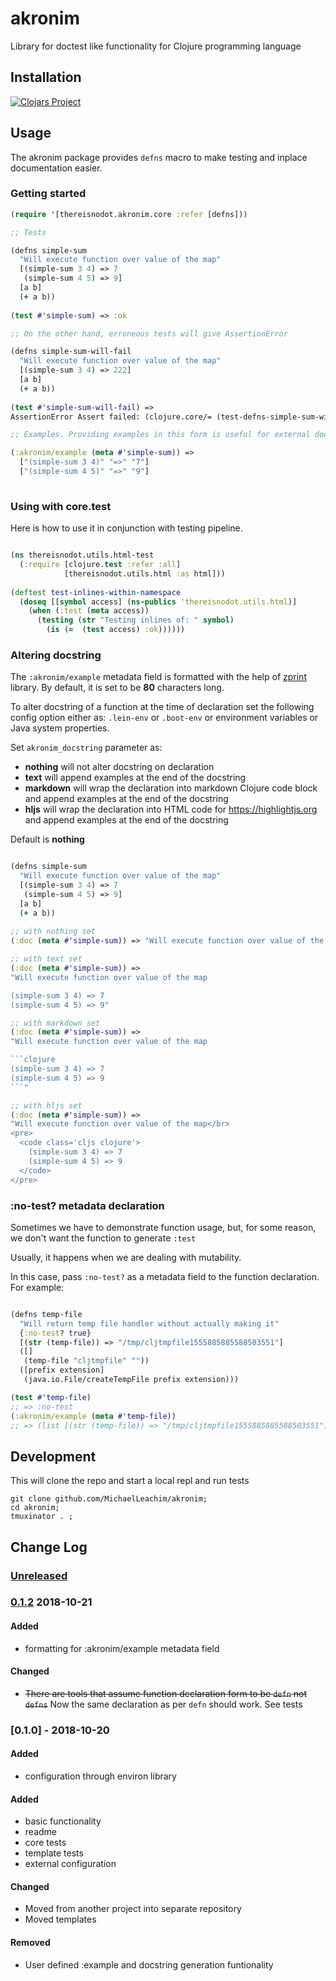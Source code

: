 # akronim

Library for doctest like functionality for Clojure programming language


## Installation

[![Clojars Project](https://clojars.org/thereisnodot/akronim/latest-version.svg)](https://clojars.org/thereisnodot/akronim) 

## Usage

The akronim package provides `defns` macro 
to make testing and inplace documentation easier. 

### Getting started

```clojure
(require '[thereisnodot.akronim.core :refer [defns]))

;; Tests

(defns simple-sum
  "Will execute function over value of the map"
  [(simple-sum 3 4) => 7
   (simple-sum 4 5) => 9]
  [a b]
  (+ a b))
  
(test #'simple-sum) => :ok

;; On the other hand, erroneous tests will give AssertionError

(defns simple-sum-will-fail
  "Will execute function over value of the map"
  [(simple-sum 3 4) => 222]
  [a b]
  (+ a b))
  
(test #'simple-sum-will-fail) => 
AssertionError Assert failed: (clojure.core/= (test-defns-simple-sum-will-fail 3 4) 222) 

;; Examples. Providing examples in this form is useful for external documentation tools

(:akronim/example (meta #'simple-sum)) => 
  ["(simple-sum 3 4)" "=>" "7"] 
  ["(simple-sum 4 5)" "=>" "9"]
  
```


### Using with core.test

Here is how to use it in conjunction with testing pipeline. 

```clojure

(ns thereisnodot.utils.html-test
  (:require [clojure.test :refer :all]
            [thereisnodot.utils.html :as html]))
            
(deftest test-inlines-within-namespace
  (doseq [[symbol access] (ns-publics 'thereisnodot.utils.html)]
    (when (:test (meta access))
      (testing (str "Testing inlines of: " symbol)
        (is (=  (test access) :ok))))))
```

### Altering docstring

The `:akronim/example` metadata field is formatted with the help of  [zprint](https://github.com/kkinnear/zprint) library. 
By default, it is set to be **80** characters long. 

To alter docstring of a function at the time of declaration 
set the following config option either as: `.lein-env` or `.boot-env` or environment
variables or Java system properties. 



Set `akronim_docstring` parameter as:
* **nothing** will not alter docstring on declaration
* **text**    will append examples at the end of the docstring
* **markdown** will wrap the declaration into markdown Clojure code block and append examples  at the end of the docstring
* **hljs** will wrap the declaration into HTML code for https://highlightjs.org and append examples at the end of the docstring

Default is **nothing**


```clojure

(defns simple-sum
  "Will execute function over value of the map"
  [(simple-sum 3 4) => 7
   (simple-sum 4 5) => 9]
  [a b]
  (+ a b))
  
;; with nothing set
(:doc (meta #'simple-sum)) => "Will execute function over value of the map"

;; with text set
(:doc (meta #'simple-sum)) => 
"Will execute function over value of the map

(simple-sum 3 4) => 7
(simple-sum 4 5) => 9"

;; with markdown set
(:doc (meta #'simple-sum)) => 
"Will execute function over value of the map

```clojure
(simple-sum 3 4) => 7
(simple-sum 4 5) => 9
```"

;; with hljs set
(:doc (meta #'simple-sum)) => 
"Will execute function over value of the map</br>
<pre>
  <code class='cljs clojure'>
    (simple-sum 3 4) => 7
    (simple-sum 4 5) => 9
  </code>
</pre>
```

### :no-test?  metadata declaration

Sometimes we have to demonstrate function usage, but, for some
reason, we don't want the function to generate `:test` 

Usually, it happens when we are dealing with mutability. 

In this case, pass `:no-test?` as a metadata field to the 
function declaration. For example:

```clojure

(defns temp-file
  "Will return temp file handler without actually making it"
  {:no-test? true}
  [(str (temp-file)) => "/tmp/cljtmpfile1555885885588503551"]
  ([]
   (temp-file "cljtmpfile" ""))
  ([prefix extension]
   (java.io.File/createTempFile prefix extension)))

(test #'temp-file)
;; => :no-test
(:akronim/example (meta #'temp-file))
;; => (list [(str (temp-file)) => "/tmp/cljtmpfile1555885885588503551"])
```

## Development

This will clone the repo and start a local repl and run tests

```shell
git clone github.com/MichaelLeachim/akronim;
cd akronim;
tmuxinator . ;
```

## Change Log

### [Unreleased]

### [0.1.2]   2018-10-21
#### Added
- formatting for :akronim/example metadata field

#### Changed
- ~~There are tools that assume function declaration form to be `defn` not `defns`~~ 
  Now the same declaration as per `defn` should work. See tests
  

### [0.1.0] - 2018-10-20
#### Added
- configuration through environ library

#### Added
- basic functionality
- readme
- core tests
- template tests
- external configuration

#### Changed 
- Moved from another project into separate repository
- Moved templates

#### Removed 
- User defined :example and docstring generation funtionality

[0.1.2]: https://github.com/michaelleachim/akronim/compare/0.1.0...0.1.2
[Unreleased]: https://github.com/michaelleachim/akronim/compare/0.1.2..HEAD


